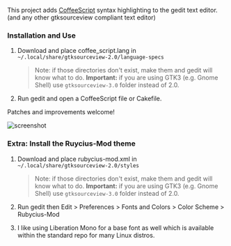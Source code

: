 This project adds [CoffeeScript] syntax highlighting to the gedit text editor. (and any other gtksourceview compliant text editor)

[CoffeeScript]: http://coffeescript.org

### Installation and Use

1. Download and place coffee_script.lang in `~/.local/share/gtksourceview-2.0/language-specs`

    > Note: if those directories don't exist, make them and gedit will know what to do.
    > **Important:** if you are using GTK3 (e.g. Gnome Shell) use `gtksourceview-3.0` folder instead of 2.0.

2. Run gedit and open a CoffeeScript file or Cakefile.

Patches and improvements welcome!

![screenshot](http://wavded.github.com/gedit-coffeescript/screenshot2.png)

### Extra: Install the Ruycius-Mod theme

1. Download and place rubycius-mod.xml in `~/.local/share/gtksourceview-2.0/styles`

    > Note: if those directories don't exist, make them and gedit will know what to do.
    > **Important:** if you are using GTK3 (e.g. Gnome Shell) use `gtksourceview-3.0` folder instead of 2.0.

2. Run gedit then Edit > Preferences > Fonts and Colors > Color Scheme > Rubycius-Mod

3. I like using Liberation Mono for a base font as well which is available within the standard repo for many Linux distros.

